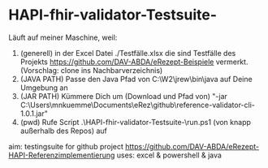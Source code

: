 # HAPI-fhir-validator-Testsuite-
Läuft auf meiner Maschine, weil:
1. (generell) in der Excel Datei ./Testfälle.xlsx die sind Testfälle des Projekts https://github.com/DAV-ABDA/eRezept-Beispiele vermerkt.
(Vorschlag: clone ins Nachbarverzeichnis)
2. (JAVA PATH) Passe den Java Pfad von C:\W2\jrew\bin\java auf Deine Umgebung an
3. (JAR PATH) Kümmere Dich um (Download und Pfad von) "-jar C:\Users\mnkuemme\Documents\eRez\github\reference-validator-cli-1.0.1.jar"
4. (pwd) Rufe Script  .\HAPI-fhir-validator-Testsuite-\run.ps1 (von knapp außerhalb des Repos) auf

aim: testingsuite for github project https://github.com/DAV-ABDA/eRezept-HAPI-Referenzimplementierung uses: excel &amp; powershell &amp; java
